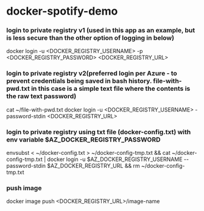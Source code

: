 # docker-spotify-demo

### login to private registry v1 (used in this app as an example, but is less secure than the other option of logging in below) 
docker login -u <DOCKER_REGISTRY_USERNAME> -p <DOCKER_REGISTRY_PASSWORD> <DOCKER_REGISTRY_URL>

### login to private registry v2(preferred login per Azure - to prevent credentials being saved in bash history. file-with-pwd.txt in this case is a simple text file where the contents is the raw text password) 
cat ~/file-with-pwd.txt docker login -u <DOCKER_REGISTRY_USERNAME> -password-stdin <DOCKER_REGISTRY_URL>

### login to private registry using txt file (docker-config.txt) with env variable $AZ_DOCKER_REGISTRY_PASSWORD
envsubst < ~/docker-config.txt > ~/docker-config-tmp.txt && cat ~/docker-config-tmp.txt | docker login -u $AZ_DOCKER_REGISTRY_USERNAME --password-stdin $AZ_DOCKER_REGISTRY_URL && rm ~/docker-config-tmp.txt

### push image
docker image push <DOCKER_REGISTRY_URL>/image-name
